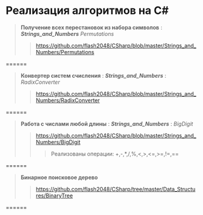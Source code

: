 Реализация алгоритмов на C#
======

>**Получение всех перестановок из набора символов**  : ***Strings_and_Numbers*** *Permutations*
>><https://github.com/flash2048/CSharp/blob/master/Strings_and_Numbers/Permutations>

======

>**Конвертер систем счисления**  : ***Strings_and_Numbers*** : *RadixConverter*
>><https://github.com/flash2048/CSharp/blob/master/Strings_and_Numbers/RadixConverter>

======

>**Работа с числами любой длины**  : ***Strings_and_Numbers*** : *BigDigit*
>><https://github.com/flash2048/CSharp/blob/master/Strings_and_Numbers/BigDigit>
>>>Реализованы операции: +,-,*,/,%,<,>,<=,>=,!=,==

======

>**Бинарное поисковое дерево**
>><https://github.com/flash2048/CSharp/tree/master/Data_Structures/BinaryTree>

======

